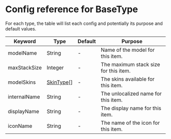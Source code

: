 # Config reference for BaseType

For each type, the table will list each config and potentially its purpose and default values.

| Keyword | Type | Default | Purpose |
|---|---|---|---|
| modelName | String | - | Name of the model for this item. |
| maxStackSize | Integer | - | The maximum stack size for this item. |
| modelSkins | [SkinType](https://github.com/Unknown025/ModulusConverter/blob/master/docs/SkinType.md )[] | - | The skins available for this item. |
| internalName | String | - | The unlocalized name for this item. |
| displayName | String | - | The display name for this item. |
| iconName | String | - | The name of the icon for this item. |